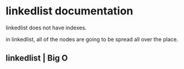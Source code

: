 # linkedlist documentation


linkedlist does not have indexes.

in linkedlist, all of the nodes are going to be spread all over the place.

## linkedlist | Big O

